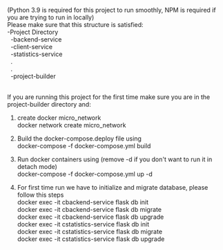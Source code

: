 (Python 3.9 is required for this project to run smoothly, NPM is required if you are trying to run in locally)<br />
Please make sure that this structure is satisfied:<br />
-Project Directory<br />
&nbsp;&nbsp;-backend-service <br />
&nbsp;&nbsp;-client-service<br />
&nbsp;&nbsp;-statistics-service<br />
&nbsp;&nbsp;.<br />
&nbsp;&nbsp;.<br />
&nbsp;&nbsp;-project-builder<br />

<br />
If you are running this project for the first time make sure you are in the project-builder directory and:<br />

1. create docker micro_network<br />
docker network create micro_network<br />

2. Build the docker-compose.deploy file using<br />
docker-compose -f docker-compose.yml build<br />

3. Run docker containers using (remove -d if you don't want to run it in detach mode)<br />
docker-compose -f docker-compose.yml up -d<br />

4. For first time run we have to initialize and migrate database, please follow this steps<br />
docker exec -it cbackend-service flask db init<br />
docker exec -it cbackend-service flask db migrate<br />
docker exec -it cbackend-service flask db upgrade<br />
docker exec -it cstatistics-service flask db init<br />
docker exec -it cstatistics-service flask db migrate<br />
docker exec -it cstatistics-service flask db upgrade<br />
